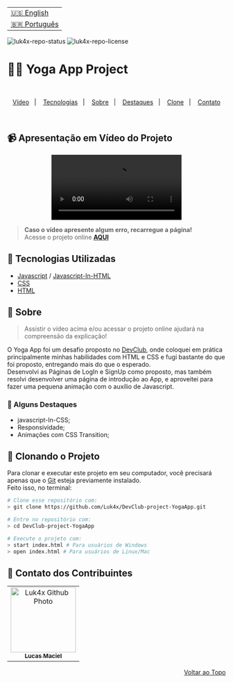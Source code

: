 <table align="right">
  <tr>
    <td>
      <a href="readme-en.md">🇺🇸 English</a>
    </td>
  </tr>
  <tr>
    <td>
      <a href="README.md">🇧🇷 Português</a>
    </td>
  </tr>
</table>

![luk4x-repo-status](https://img.shields.io/badge/Status-Finished-lightgrey?style=for-the-badge&logo=headspace&logoColor=green&color=lightgrey)
![luk4x-repo-license](https://img.shields.io/github/license/Luk4x/DevClub-project-YogaApp?style=for-the-badge&logo=unlicense&logoColor=lightgrey)
# 🧘‍♀️ Yoga App Project

<br>
<p align="center">
  <a href="#-apresentação-em-vídeo-do-projeto">Vídeo</a>&nbsp;&nbsp;&nbsp;|&nbsp;&nbsp;&nbsp;
  <a href="#-tecnologias-utilizadas">Tecnologias</a>&nbsp;&nbsp;&nbsp;|&nbsp;&nbsp;&nbsp;
  <a href="#-sobre">Sobre</a>&nbsp;&nbsp;&nbsp;|&nbsp;&nbsp;&nbsp;
  <a href="#-alguns-destaques">Destaques</a>&nbsp;&nbsp;&nbsp;|&nbsp;&nbsp;&nbsp;
  <a href="#-clonando-o-projeto">Clone</a>&nbsp;&nbsp;&nbsp;|&nbsp;&nbsp;&nbsp;
  <a href="#-contato-dos-contribuintes">Contato</a>
</p>
<br>

## 📹 Apresentação em Vídeo do Projeto
<div align="center">
  <video src="https://user-images.githubusercontent.com/86276393/153770640-61d6efd8-9719-4bd0-bd0f-5d03e6d1ebe5.mp4">
</div>

> **Caso o vídeo apresente algum erro, recarregue a página!**<br>
> Acesse o projeto online **[AQUI](https://luk4x.github.io/DevClub-project-YogaApp/)**

## 🚀 Tecnologias Utilizadas

-   [Javascript](https://developer.mozilla.org/en-US/docs/Web/JavaScript) / [Javascript-In-HTML](https://www.w3schools.com/html/html_scripts.asp)
-   [CSS](https://developer.mozilla.org/en-US/docs/Web/CSS)
-   [HTML](https://developer.mozilla.org/en-US/docs/Web/HTML)

## 📝 Sobre

> Assistir o vídeo acima e/ou acessar o projeto online ajudará na compreensão da explicação!

O Yoga App foi um desafio proposto no [DevClub](https://rodolfomori.com.br/devclub/), onde coloquei em prática principalmente minhas habilidades com HTML e CSS e fugi bastante do que foi proposto, entregando mais do que o esperado.<br>
Desenvolvi as Páginas de LogIn e SignUp como proposto, mas também resolvi desenvolver uma página de introdução ao App, e aproveitei para fazer uma pequena animação com o auxílio de Javascript.

### 📌 Alguns Destaques

- javascript-In-CSS;
- Responsividade;
- Animações com CSS Transition;

## 📖 Clonando o Projeto

Para clonar e executar este projeto em seu computador, você precisará apenas que o [Git](https://git-scm.com/) esteja previamente instalado.<br>
Feito isso, no terminal:

```bash
# Clone esse repositório com:
> git clone https://github.com/Luk4x/DevClub-project-YogaApp.git

# Entre no repositório com:
> cd DevClub-project-YogaApp

# Execute o projeto com:
> start index.html # Para usuários de Windows
> open index.html # Para usuários de Linux/Mac
```

## 🤝 Contato dos Contribuintes

<table>
  <tr>
    <td align="center">
      <a href="https://www.linkedin.com/in/lucasmacielf/">
        <img src="https://avatars.githubusercontent.com/Luk4x" width="150px;" alt="Luk4x Github Photo"/><br>
        <sub>
          <b>Lucas Maciel</b>
        </sub>
      </a>
    </td>
  </tr>
</table>

<p align="right">
  <a href="#%EF%B8%8F-yoga-app-project">Voltar ao Topo</a>
</p>
